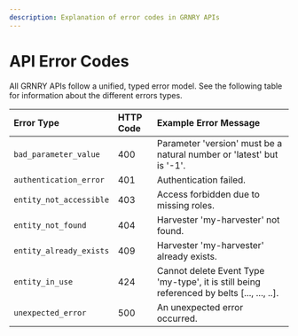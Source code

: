 ```yaml
---
description: Explanation of error codes in GRNRY APIs
---
```


# API Error Codes

All GRNRY APIs follow a unified, typed error model. See the following table for information about the different errors types.

| Error Type | HTTP Code | Example Error Message |
| :--- | :--- | :--- |
| `bad_parameter_value` | 400 | Parameter 'version' must be a natural number or 'latest' but is '-1'. |
| `authentication_error` | 401 | Authentication failed. |
| `entity_not_accessible` | 403 | Access forbidden due to missing roles. |
| `entity_not_found` | 404 | Harvester 'my-harvester' not found. |
| `entity_already_exists` | 409 | Harvester 'my-harvester' already exists. |
| `entity_in_use` | 424 | Cannot delete Event Type 'my-type', it is still being referenced by belts \[..., ..., ..\]. |
| `unexpected_error` | 500 | An unexpected error occurred. |

